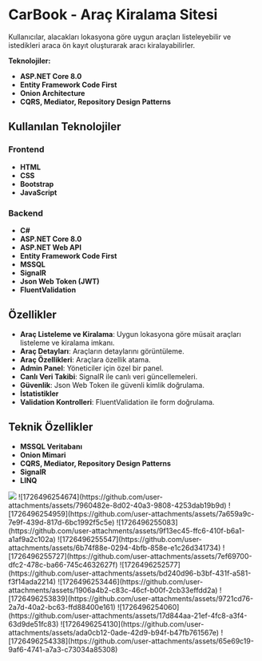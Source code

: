 # CarBook - Araç Kiralama Sitesi

Kullanıcılar, alacakları lokasyona göre uygun araçları listeleyebilir ve istedikleri araca ön kayıt oluşturarak aracı kiralayabilirler.

**Teknolojiler:**
- **ASP.NET Core 8.0**
- **Entity Framework Code First**
- **Onion Architecture**
- **CQRS, Mediator, Repository Design Patterns**

## Kullanılan Teknolojiler

### Frontend
- **HTML**
- **CSS**
- **Bootstrap**
- **JavaScript**

### Backend
- **C#**
- **ASP.NET Core 8.0**
- **ASP.NET Web API**
- **Entity Framework Code First**
- **MSSQL**
- **SignalR**
- **Json Web Token (JWT)**
- **FluentValidation**

## Özellikler

- **Araç Listeleme ve Kiralama**: Uygun lokasyona göre müsait araçları listeleme ve kiralama imkanı.
- **Araç Detayları**: Araçların detaylarını görüntüleme.
- **Araç Özellikleri**: Araçlara özellik atama.
- **Admin Panel**: Yöneticiler için özel bir panel.
- **Canlı Veri Takibi**: SignalR ile canlı veri güncellemeleri.
- **Güvenlik**: Json Web Token ile güvenli kimlik doğrulama.
- **İstatistikler**
- **Validation Kontrolleri**: FluentValidation ile form doğrulama.

## Teknik Özellikler

- **MSSQL Veritabanı**
- **Onion Mimari**
- **CQRS, Mediator, Repository Design Patterns**
- **SignalR**
- **LINQ**


<img src="[https://github.com/user-attachments/assets/91bdb0e1-77d8-451b-b01c-1d2377eeba8e](https://github.com/user-attachments/assets/071799ab-fc92-4c09-90d2-0ef83144c2e1)"/>
![1726496254674](https://github.com/user-attachments/assets/7960482e-8d02-40a3-9808-4253dab19b9d)
![1726496254959](https://github.com/user-attachments/assets/7a659a9c-7e9f-439d-817d-6bc1992f5c5e)
![1726496255083](https://github.com/user-attachments/assets/9f13ec45-ffc6-410f-b6a1-a1af9a2c102a)
![1726496255547](https://github.com/user-attachments/assets/6b74f88e-0294-4bfb-858e-e1c26d341734)
![1726496255727](https://github.com/user-attachments/assets/7ef69700-dfc2-478c-ba66-745c4632627f)
![1726496252577](https://github.com/user-attachments/assets/bd240d96-b3bf-431f-a581-f3f14ada2214)
![1726496253446](https://github.com/user-attachments/assets/1906a4b2-c83c-46cf-b00f-2cb33effdd2a)
![1726496253839](https://github.com/user-attachments/assets/9721cd76-2a7d-40a2-bc63-ffd88400e161)
![1726496254060](https://github.com/user-attachments/assets/17d844aa-21ef-4fc8-a3f4-63d9de51fc83)
![1726496254130](https://github.com/user-attachments/assets/ada0cb12-0ade-42d9-b94f-b47fb761567e)
![1726496254338](https://github.com/user-attachments/assets/65e69c19-9af6-4741-a7a3-c73034a85308)
